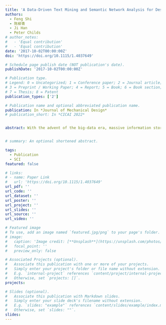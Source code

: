 ```yaml
---
title: 'A Data-Driven Text Mining and Semantic Network Analysis for Design Information Retrieval'
authors:
  - Feng Shi
  - 陈柳青
  - Ji Han
  - Peter Childs
# author_notes:
#   - 'Equal contribution'
#   - 'Equal contribution'
date: '2017-10-02T00:00:00Z'
doi: 'https://doi.org/10.1115/1.4037649'

# Schedule page publish date (NOT publication's date).
publishDate: '2017-10-02T00:00:00Z'

# Publication type.
# Legend: 0 = Uncategorized; 1 = Conference paper; 2 = Journal article;
# 3 = Preprint / Working Paper; 4 = Report; 5 = Book; 6 = Book section;
# 7 = Thesis; 8 = Patent
publication_types: ['2']

# Publication name and optional abbreviated publication name.
publication: In *Journal of Mechanical Design*
# publication_short: In *CICAI 2022*


abstract: With the advent of the big-data era, massive information stored in electronic and digital forms on the internet become valuable resources for knowledge discovery in engineering design. Traditional document retrieval method based on document indexing focuses on retrieving individual documents related to the query, but is incapable of discovering the various associations between individual knowledge concepts. Ontology-based technologies, which can extract the inherent relationships between concepts by using advanced text mining tools, can be applied to improve design information retrieval in the large-scale unstructured textual data environment. However, few of the public available ontology database stands on a design and engineering perspective to establish the relations between knowledge concepts. This paper develops a “WordNet” focusing on design and engineering associations by integrating the text mining approaches to construct an unsupervised learning ontology network. Subsequent probability and velocity network analysis are applied with different statistical behaviors to evaluate the correlation degree between concepts for design information retrieval. The validation results show that the probability and velocity analysis on our constructed ontology network can help recognize the high related complex design and engineering associations between elements. Finally, an engineering design case study demonstrates the use of our constructed semantic network in real-world project for design relations retrieval.


# summary: An optional shortened abstract.

tags:
  - Publication
  - SCI
featured: false

# links:
# - name: Paper Link
#   url: 'https://doi.org/10.1115/1.4037649'
url_pdf: ''
url_code: ''
url_dataset: ''
url_poster: ''
url_project: ''
url_slides: ''
url_source: ''
url_video: ''

# Featured image
# To use, add an image named `featured.jpg/png` to your page's folder.
# image:
#   caption: 'Image credit: [**Unsplash**](https://unsplash.com/photos/jdD8gXaTZsc)'
#   focal_point: ''
#   preview_only: false

# Associated Projects (optional).
#   Associate this publication with one or more of your projects.
#   Simply enter your project's folder or file name without extension.
#   E.g. `internal-project` references `content/project/internal-project/index.md`.
#   Otherwise, set `projects: []`.
projects: 

# Slides (optional).
#   Associate this publication with Markdown slides.
#   Simply enter your slide deck's filename without extension.
#   E.g. `slides: "example"` references `content/slides/example/index.md`.
#   Otherwise, set `slides: ""`.
slides:
---
```

<!-- 
{{% callout note %}}
Click the _Cite_ button above to demo the feature to enable visitors to import publication metadata into their reference management software.
{{% /callout %}}

Supplementary notes can be added here, including [code and math](https://wowchemy.com/docs/content/writing-markdown-latex/). -->